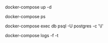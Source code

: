 docker-compose up -d

docker-compose ps

docker-compose exec db psql -U postgres -c '\l'

docker-compose logs -f -t